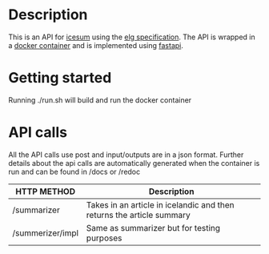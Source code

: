 # Description
This is an API for [icesum](https://github.com/cadia-lvl/icesum) using the [elg specification](https://european-language-grid.readthedocs.io/en/stable/all/A3_API/LTInternalAPI.html#basic-api-pattern). 
The API is wrapped in a [docker container](https://www.docker.com/) and is implemented using [fastapi](https://github.com/tiangolo/fastapi).

# Getting started
Running ./run.sh will build and run the docker container

# API calls
All the API calls use post and input/outputs are in a json format.
Further details about the api calls are automatically generated when the container is run and can be found in /docs or /redoc

| HTTP METHOD | Description |
| ----------- | --------------- |
| /summarizer | Takes in an article in icelandic and then returns the article summary |
| /summerizer/impl | Same as summarizer but for testing purposes |
